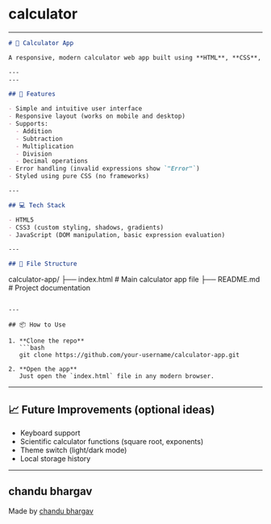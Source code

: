 # calculator

---

```markdown
# 🧮 Calculator App

A responsive, modern calculator web app built using **HTML**, **CSS**, and **JavaScript**. This project simulates a basic calculator that performs standard arithmetic operations (addition, subtraction, multiplication, division) and is styled with a clean, mobile-friendly UI.

---
---

## 🚀 Features

- Simple and intuitive user interface
- Responsive layout (works on mobile and desktop)
- Supports:
  - Addition
  - Subtraction
  - Multiplication
  - Division
  - Decimal operations
- Error handling (invalid expressions show `"Error"`)
- Styled using pure CSS (no frameworks)

---

## 💻 Tech Stack

- HTML5
- CSS3 (custom styling, shadows, gradients)
- JavaScript (DOM manipulation, basic expression evaluation)

---

## 📂 File Structure

```

calculator-app/
├── index.html        # Main calculator app file
├── README.md         # Project documentation

````

---

## 📦 How to Use

1. **Clone the repo**
   ```bash
   git clone https://github.com/your-username/calculator-app.git

2. **Open the app**
   Just open the `index.html` file in any modern browser.

````
---

## 📈 Future Improvements (optional ideas)

* Keyboard support
* Scientific calculator functions (square root, exponents)
* Theme switch (light/dark mode)
* Local storage history

---

## chandu bhargav

Made by [chandu bhargav](https://github.com/chandubhargav1010/calculator)

```







